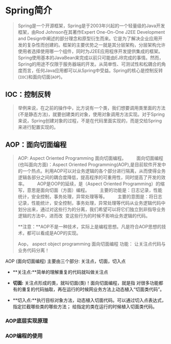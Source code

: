 # Spring简介

>Spring是一个开源框架，Spring是于2003年兴起的一个轻量级的Java开发框架，由Rod Johnson在其著作Expert One-On-One J2EE Development and Design中阐述的部分理念和原型衍生而来。它是为了解决企业应用开发的复杂性而创建的。框架的主要优势之一就是其分层架构，分层架构允许使用者选择使用哪一个组件，同时为J2EE应用程序开发提供集成的框架。Spring使用基本的JavaBean来完成以前只可能由EJB完成的事情。然而，Spring的用途不仅限于服务器端的开发。从简单性、可测试性和松耦合的角度而言，任何Java应用都可以从Spring中受益。Spring的核心是控制反转(`IOC`)和面向切面(`AOP`)。



##   IOC：控制反转
>举例来说，在之前的操作中，比方说有一个类，我们想要调用类里面的方法(不是静态方法)，就要创建类的对象，使用对象调用方法实现。对于Spring来说，Spring创建对象的过程，不是在代码里面实现的，而是交给Spring来进行配置实现的。

##  AOP：面向切面编程
>AOP: Aspect Oriented Programming 面向切面编程。
>　　面向切面编程(也叫面向方面)：Aspect Oriented Programming(AOP),是目前软件开发中的一个热点。利用AOP可以对业务逻辑的各个部分进行隔离，从而使得业务逻辑各部分之间的耦合度降低，提高程序的可重用性，同时提高了开发的效率。
>　　AOP是OOP的延续，是（Aspect Oriented Programming）的缩写，意思是面向切面（方面）编程。
>　　主要的功能是：日志记录，性能统计，安全控制，事务处理，异常处理等等。
>　　主要的意图是：将日志记录，性能统计，安全控制，事务处理，异常处理等代码从业务逻辑代码中划分出来，通过对这些行为的分离，我们希望可以将它们独立到非指导业务逻辑的方法中，进而改  变这些行为的时候不影响业务逻辑的代码。
>
>**注意：**AOP不是一种技术，实际上是编程思想。凡是符合AOP思想的技术，都可以看成是AOP的实现。
>
>Aop，  aspect object programming  面向切面编程
>	功能： 让关注点代码与业务代码分离！



AOP (面向切面编程) 主要由三个部分: 关注点，切面，切入点

-  **关注点:**简单的理解重复的代码就叫做关注点

- **切面:** 关注点形成的类，就叫切面(类)！面向切面编程，就是指 对很多功能都有的重复的代码抽取，再在运行的时候网业务方法上动态植入“切面类代码”。
-  **切入点:**执行目标对象方法，动态植入切面代码。可以通过切入点表达式，指定拦截哪些类的哪些方法； 给指定的类在运行的时候植入切面类代码。

### AOP底层实现原理





###  AOP编程的使用